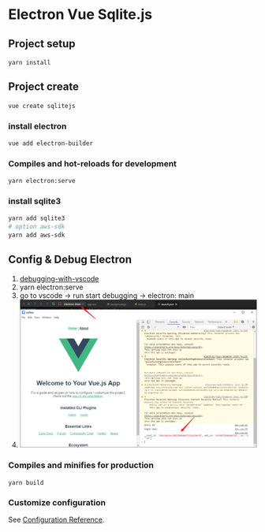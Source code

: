 # Electron Vue Sqlite.js 

## Project setup
```
yarn install
```

## Project create

```sh
vue create sqlitejs
```

### install electron

```sh
vue add electron-builder
```

### Compiles and hot-reloads for development

```sh
yarn electron:serve
```

### install sqlite3 

```sh
yarn add sqlite3
# option aws-sdk
yarn add aws-sdk
```

## Config & Debug Electron

1. [debugging-with-vscode](https://nklayman.github.io/vue-cli-plugin-electron-builder/guide/recipes.html#debugging-with-vscode)
1. yarn electron:serve
1. go to vscode -> run start debugging  -> electron: main
1. ![debug](doc/20201014163212.png)


### Compiles and minifies for production

```
yarn build
```

### Customize configuration
See [Configuration Reference](https://cli.vuejs.org/config/).

